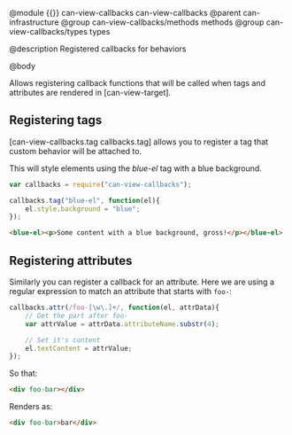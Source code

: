 @module {{}} can-view-callbacks can-view-callbacks
@parent can-infrastructure
@group can-view-callbacks/methods methods
@group can-view-callbacks/types types


@description Registered callbacks for behaviors

@body

Allows registering callback functions that will be called when tags and attributes are rendered in [can-view-target].

## Registering tags

[can-view-callbacks.tag callbacks.tag] allows you to register a tag that custom behavior will be attached to.

This will style elements using the *blue-el* tag with a blue background.

```js
var callbacks = require("can-view-callbacks");

callbacks.tag("blue-el", function(el){
	el.style.background = "blue";
});
```

```html
<blue-el><p>Some content with a blue background, gross!</p></blue-el>
```

## Registering attributes

Similarly you can register a callback for an attribute. Here we are using a regular expression to match an attribute that starts with `foo-`:

```js
callbacks.attr(/foo-[\w\.]+/, function(el, attrData){
	// Get the part after foo-
	var attrValue = attrData.attributeName.substr(4);

	// Set it's content
	el.textContent = attrValue;
});
```

So that:

```html
<div foo-bar></div>
```

Renders as:

```html
<div foo-bar>bar</div>
```
